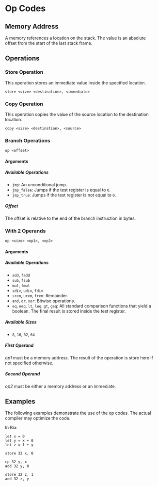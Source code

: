 # Op Codes
## Memory Address
A memory references a location on the stack. The value is an absolute offset from the start of the last stack frame.

## Operations
### Store Operation
This operation stores an immediate value inside the specified location.

```
store <size> <destination>, <immediate>
```

### Copy Operation
This operation copies the value of the source location to the destination location.

```
copy <size> <destination>, <source>
```

### Branch Operations
```
op <offset>
```

#### Arguments
##### Available Operations
- `jmp`: An unconditional jump.
- `jmp_false`: Jumps if the test register is equal to `0`.
- `jmp_true`: Jumps if the test register is not equal to `0`.

##### Offset
The offset is relative to the end of the branch instruction in bytes.

### With 2 Operands
```
op <size> <op1>, <op2>
```

#### Arguments
##### Available Operations
- `add`, `fadd`
- `sub`, `fsub`
- `mul`, `fmul`
- `sdiv`, `udiv`, `fdiv`
- `srem`, `urem`, `frem`: Remainder.
- `and`, `or`, `xor`: Bitwise operations.
- `eq`, `neq`, `lt`, `leq`, `gt`, `geq`: All standard comparison functions that yield a boolean. The final result is stored inside the test register.

##### Available Sizes
- `8`, `16`, `32`, `64`

##### First Operand
*op1* must be a memory address. The result of the operation is store here if not specified otherwise.

##### Second Operand
*op2* must be either a memory address or an immediate.

## Examples
The following examples demonstrate the use of the op codes. The actual compiler may optimize the code.

In Bia:

```bia
let x = 0
let y = x + 0
let z = 1 + y
```

```
store 32 x, 0

cp 32 y, x
add 32 y, 0

store 32 z, 1
add 32 z, y
```
